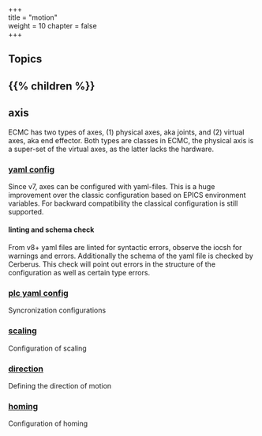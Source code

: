 +++  
title = "motion"   
weight = 10
chapter = false  
+++


## Topics
{{% children %}}
---

## axis

ECMC has two types of axes, (1) physical axes, aka joints, and (2) virtual axes, aka end effector.
Both types are classes in ECMC, the physical axis is a super-set of the virtual axes, as the latter lacks the hardware.

### [yaml config](axisYaml)
Since v7, axes can be configured with yaml-files.
This is a huge improvement over the classic configuration based on EPICS environment variables.
For backward compatibility the classical configuration is still supported.

#### linting and schema check
From v8+ yaml files are linted for syntactic errors, observe the iocsh for warnings and errors.
Additionally the schema of the yaml file is checked by Cerberus.
This check will point out errors in the structure of the configuration as well as certain type errors.

### [plc yaml config](axisPLC)
Syncronization configurations

### [scaling](scaling)
Configuration of scaling

### [direction](direction)
Defining the direction of motion

### [homing](homing)
Configuration of homing

